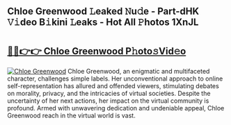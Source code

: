 ## Chloe Greenwood 𝙻eaked 𝙽u𝚍e - Part-dHK 𝚅𝚒deo B𝚒kini 𝙻eaks - Hot All 𝙿hotos 1XnJL

# <h2><a href="http://ld4w2n7.urlbe.top/?page=Chloe+Greenwood">🔗🔗👉👉 Chloe Greenwood P𝚑oto𝚜Vid𝚎o</a></h2>

[![Chloe Greenwood](https://i.imgur.com/eBuTRDB.gif)](http://ld4w2n7.urlbe.top/?page=Chloe+Greenwood)
Chloe Greenwood, an enigmatic and multifaceted character, challenges simple labels. Her unconventional approach to online self-representation has allured and offended viewers, stimulating debates on morality, privacy, and the intricacies of virtual societies. Despite the uncertainty of her next actions, her impact on the virtual community is profound. Armed with unwavering dedication and undeniable appeal, Chloe Greenwood reach in the virtual world is vast.
